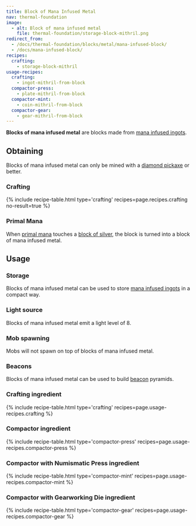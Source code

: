 ```yaml
---
title: Block of Mana Infused Metal
nav: thermal-foundation
image:
  - alt: Block of mana infused metal
    file: thermal-foundation/storage-block-mithril.png
redirect_from:
  - /docs/thermal-foundation/blocks/metal/mana-infused-block/
  - /docs/mana-infused-block/
recipes:
  crafting:
    - storage-block-mithril
usage-recipes:
  crafting:
    - ingot-mithril-from-block
  compactor-press:
    - plate-mithril-from-block
  compactor-mint:
    - coin-mithril-from-block
  compactor-gear:
    - gear-mithril-from-block
---
```


**Blocks of mana infused metal** are blocks made from [mana infused
ingots](/docs/mana-infused-ingot/).


Obtaining
---------

Blocks of mana infused metal can only be mined with a [diamond
pickaxe](https://minecraft.gamepedia.com/Pickaxe) or better.

### Crafting
{% include recipe-table.html type='crafting' recipes=page.recipes.crafting no-result=true %}

### Primal Mana
When [primal mana](/docs/primal-mana/) touches a [block of
silver](/docs/block-of-silver/), the block is turned into a block of mana
infused metal.


Usage
-----

### Storage
Blocks of mana infused metal can be used to store [mana infused
ingots](/docs/mana-infused-ingot/) in a compact way.

### Light source
Blocks of mana infused metal emit a light level of 8.

### Mob spawning
Mobs will not spawn on top of blocks of mana infused metal.

### Beacons
Blocks of mana infused metal can be used to build
[beacon](https://minecraft.gamepedia.com/Beacon) pyramids.

### Crafting ingredient
{% include recipe-table.html type='crafting' recipes=page.usage-recipes.crafting %}

### Compactor ingredient
{% include recipe-table.html type='compactor-press' recipes=page.usage-recipes.compactor-press %}

### Compactor with Numismatic Press ingredient
{% include recipe-table.html type='compactor-mint' recipes=page.usage-recipes.compactor-mint %}

### Compactor with Gearworking Die ingredient
{% include recipe-table.html type='compactor-gear' recipes=page.usage-recipes.compactor-gear %}

